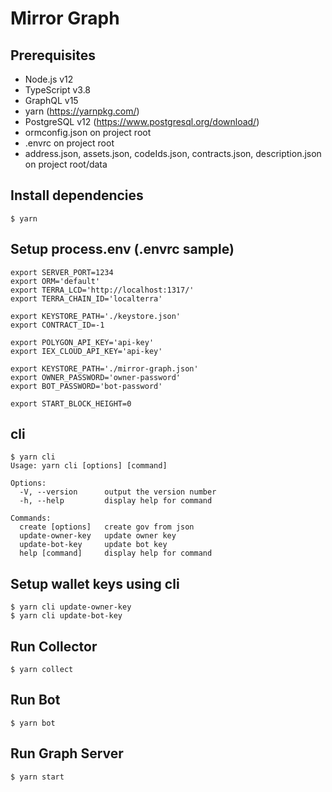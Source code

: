 # Mirror Graph

## Prerequisites
* Node.js v12
* TypeScript v3.8
* GraphQL v15
* yarn (https://yarnpkg.com/)
* PostgreSQL v12 (https://www.postgresql.org/download/)
* ormconfig.json on project root
* .envrc on project root
* address.json, assets.json, codeIds.json, contracts.json, description.json on project root/data

## Install dependencies
```
$ yarn
```

## Setup process.env (.envrc sample)
```
export SERVER_PORT=1234
export ORM='default'
export TERRA_LCD='http://localhost:1317/'
export TERRA_CHAIN_ID='localterra'

export KEYSTORE_PATH='./keystore.json'
export CONTRACT_ID=-1

export POLYGON_API_KEY='api-key'
export IEX_CLOUD_API_KEY='api-key'

export KEYSTORE_PATH='./mirror-graph.json'
export OWNER_PASSWORD='owner-password'
export BOT_PASSWORD='bot-password'

export START_BLOCK_HEIGHT=0
```

## cli
```
$ yarn cli
Usage: yarn cli [options] [command]

Options:
  -V, --version      output the version number
  -h, --help         display help for command

Commands:
  create [options]   create gov from json
  update-owner-key   update owner key
  update-bot-key     update bot key
  help [command]     display help for command
```

## Setup wallet keys using cli
```
$ yarn cli update-owner-key
$ yarn cli update-bot-key
```

## Run Collector
```
$ yarn collect
```

## Run Bot
```
$ yarn bot
```

## Run Graph Server
```
$ yarn start
```
